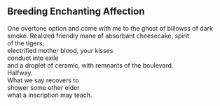 Breeding Enchanting Affection
-----------------------------
One overtone option and come with me to the ghost of billowss of dark smoke. Realized friendly mane of absorbant cheesecake, spirit  
of the tigers,  
electrified mother blood, your kisses  
conduct into exile  
and a droplet of ceramic, with remnants of the boulevard.  
Halfway.  
What we say recovers to  
shower some other elder  
what a inscription may teach.  
